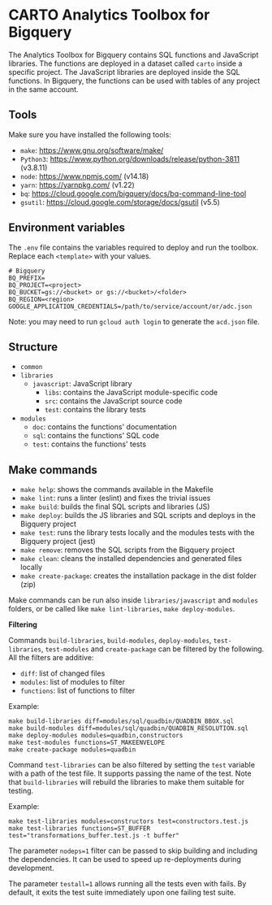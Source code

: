 # CARTO Analytics Toolbox for Bigquery

The Analytics Toolbox for Bigquery contains SQL functions and JavaScript libraries. The functions are deployed in a dataset called `carto` inside a specific project. The JavaScript libraries are deployed inside the SQL functions. In Bigquery, the functions can be used with tables of any project in the same account.

## Tools

Make sure you have installed the following tools:

- `make`: <https://www.gnu.org/software/make/>
- `Python3`: <https://www.python.org/downloads/release/python-3811> (v3.8.11)
- `node`: <https://www.npmjs.com/> (v14.18)
- `yarn`: <https://yarnpkg.com/> (v1.22)
- `bq`: <https://cloud.google.com/bigquery/docs/bq-command-line-tool>
- `gsutil`: <https://cloud.google.com/storage/docs/gsutil> (v5.5)

## Environment variables

The `.env` file contains the variables required to deploy and run the toolbox. Replace each `<template>` with your values.

```
# Bigquery
BQ_PREFIX=
BQ_PROJECT=<project>
BQ_BUCKET=gs://<bucket> or gs://<bucket>/<folder>
BQ_REGION=<region>
GOOGLE_APPLICATION_CREDENTIALS=/path/to/service/account/or/adc.json
```

Note: you may need to run `gcloud auth login` to generate the `acd.json` file.

## Structure

- `common`
- `libraries`
  - `javascript`: JavaScript library
    - `libs`: contains the JavaScript module-specific code
    - `src`: contains the JavaScript source code
    - `test`: contains the library tests
- `modules`
  - `doc`: contains the functions' documentation
  - `sql`: contains the functions' SQL code
  - `test`: contains the functions' tests

## Make commands

- `make help`: shows the commands available in the Makefile
- `make lint`: runs a linter (eslint) and fixes the trivial issues
- `make build`: builds the final SQL scripts and libraries (JS)
- `make deploy`: builds the JS libraries and SQL scripts and deploys in the Bigquery project
- `make test`: runs the library tests locally and the modules tests with the Bigquery project (jest)
- `make remove`: removes the SQL scripts from the Bigquery project
- `make clean`: cleans the installed dependencies and generated files locally
- `make create-package`: creates the installation package in the dist folder (zip)

Make commands can be run also inside `libraries/javascript` and `modules` folders, or be called like `make lint-libraries`, `make deploy-modules`.

**Filtering**

Commands `build-libraries`, `build-modules`, `deploy-modules`, `test-libraries`, `test-modules` and `create-package` can be filtered by the following. All the filters are additive:

- `diff`: list of changed files
- `modules`: list of modules to filter
- `functions`: list of functions to filter

Example:

```
make build-libraries diff=modules/sql/quadbin/QUADBIN_BBOX.sql
make build-modules diff=modules/sql/quadbin/QUADBIN_RESOLUTION.sql
make deploy-modules modules=quadbin,constructors
make test-modules functions=ST_MAKEENVELOPE
make create-package modules=quadbin
```

Command `test-libraries` can be also filtered by setting the `test` variable with a path of the test file. It supports passing the name of the test. Note that `build-libraries` will rebuild the libraries to make them suitable for testing.

Example:

```
make test-libraries modules=constructors test=constructors.test.js
make test-libraries functions=ST_BUFFER test="transformations_buffer.test.js -t buffer"
```

The parameter `nodeps=1` filter can be passed to skip building and including the dependencies. It can be used to speed up re-deployments during development.

The parameter `testall=1` allows running all the tests even with fails. By default, it exits the test suite immediately upon one failing test suite.
